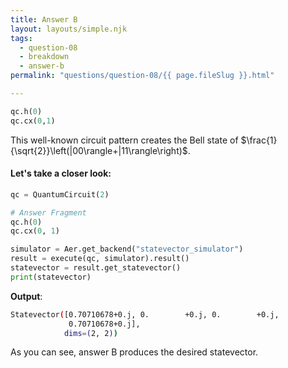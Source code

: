 ```yaml
---
title: Answer B
layout: layouts/simple.njk
tags:
  - question-08
  - breakdown
  - answer-b
permalink: "questions/question-08/{{ page.fileSlug }}.html"

---
```



```python
qc.h(0)  
qc.cx(0,1)  
```

This well-known circuit pattern creates the Bell state of $\frac{1}{\sqrt{2}}\left(|00\rangle+|11\rangle\right)$.

#### Let's take a closer look:


```python
qc = QuantumCircuit(2)

# Answer Fragment
qc.h(0)
qc.cx(0, 1)

simulator = Aer.get_backend("statevector_simulator")
result = execute(qc, simulator).result()
statevector = result.get_statevector()
print(statevector)
```

**Output**:
```bash
Statevector([0.70710678+0.j, 0.        +0.j, 0.        +0.j,
             0.70710678+0.j],
            dims=(2, 2))

```

As you can see, answer B produces the desired statevector.